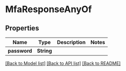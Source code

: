 # MfaResponseAnyOf

## Properties

Name | Type | Description | Notes
------------ | ------------- | ------------- | -------------
**password** | **String** |  | 

[[Back to Model list]](../README.md#documentation-for-models) [[Back to API list]](../README.md#documentation-for-api-endpoints) [[Back to README]](../README.md)



